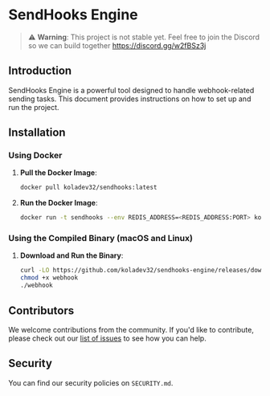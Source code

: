 # SendHooks Engine
> ⚠️ **Warning**: This project is not stable yet. Feel free to join the Discord so we can build together https://discord.gg/w2fBSz3j

## Introduction
SendHooks Engine is a powerful tool designed to handle webhook-related sending tasks. This document provides instructions on how to set up and run the project.

## Installation

### Using Docker

1. **Pull the Docker Image**:
   ```bash
   docker pull koladev32/sendhooks:latest
   ```

2. **Run the Docker Image**:
   ```bash
   docker run -t sendhooks --env REDIS_ADDRESS=<REDIS_ADDRESS:PORT> koladev32/sendhooks
   ```

### Using the Compiled Binary (macOS and Linux)

1. **Download and Run the Binary**:
   ```bash
   curl -LO https://github.com/koladev32/sendhooks-engine/releases/download/v0.0.1/webhook
   chmod +x webhook
   ./webhook
   ```

## Contributors
We welcome contributions from the community. If you'd like to contribute, please check out our [list of issues](https://github.com/koladev32/sendhooks-engine/issues) to see how you can help.

## Security

You can find our security policies on `SECURITY.md`.